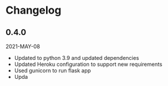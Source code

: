 # Changelog

## 0.4.0
2021-MAY-08
* Updated to python 3.9 and updated dependencies
* Updated Heroku configuration to support new requirements
* Used gunicorn to run flask app
* Upda
